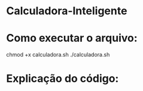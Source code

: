 # Calculadora-Inteligente
# Como executar o arquivo:
chmod +x calculadora.sh
./calculadora.sh
# Explicação do código:
